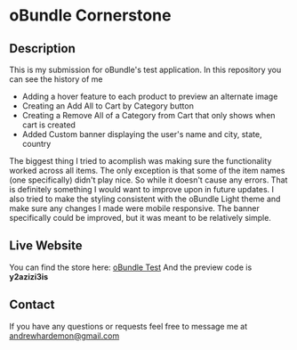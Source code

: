 # oBundle Cornerstone

## Description
This is my submission for oBundle's test application. In this repository you can see the history of me
- Adding a hover feature to each product to preview an alternate image
- Creating an Add All to Cart by Category button
- Creating a Remove All of a Category from Cart that only shows when cart is created
- Added Custom banner displaying the user's name and city, state, country

The biggest thing I tried to acomplish was making sure the functionality worked across all items.
The only exception is that some of the item names (one specifically) didn't play nice. So while it doesn't cause any errors. 
That is definitely something I would want to improve upon in future updates. 
I also tried to make the styling consistent with the oBundle Light theme and make sure any changes I made were mobile responsive. 
The banner specifically could be improved, but it was meant to be relatively simple.

## Live Website
You can find the store here: <a href="https://obundle-test-i6.mybigcommerce.com/special-items/">oBundle Test</a>
And the preview code is <b>y2azizi3is</b>

## Contact
If you have any questions or requests feel free to message me at <a href="mailto:andrewhardemon@gmail.com">andrewhardemon@gmail.com</a>
